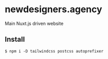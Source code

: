 # newdesigners.agency

Main Nuxt.js driven website

## Install

```
$ npm i -D tailwindcss postcss autoprefixer
```
